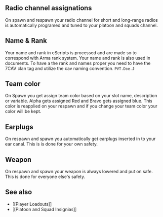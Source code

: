 ## Radio channel assignations
On spawn and respawn your radio channel for short and long-range radios is automatically programed and tuned to your platoon and squads channel.

## Name & Rank
Your name and rank in cScripts is processed and are made so to correspond with Arma rank system. Your name and rank is also used in documents. To have a the rank and names proper you need to have the 7CAV clan tag and utilize the cav naming convention. `PVT.Doe.J`

## Team color
On Spawn you get assign team color based on your slot name, description or variable. Alpha gets assigned Red and Bravo gets assigned blue. This color is reapplied on your respawn and if you change your team color your color will be kept.

## Earplugs
On respawn and spawn you automatically get earplugs inserted in to your ear canal. This is is done for your own safety.

## Weapon
On respawn and spawn your weapon is always lowered and put on safe. This is done for everyone else's safety.


## See also
* [[Player Loadouts]] 
* [[Platoon and Squad Insignias]]